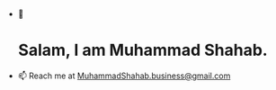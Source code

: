 - 👋 <h1>Salam, I am Muhammad Shahab.</h1>
- 📫 Reach me at MuhammadShahab.business@gmail.com

<!---
MuhamdShahab/MuhamdShahab is a ✨ special ✨ repository because its `README.md` (this file) appears on your GitHub profile.
You can click the Preview link to take a look at your changes.
--->
